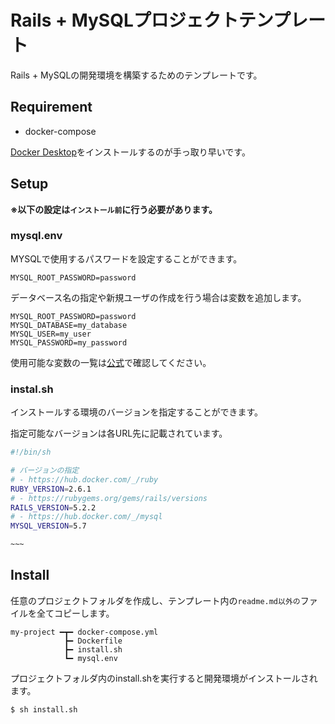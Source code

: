 Rails + MySQLプロジェクトテンプレート
====

Rails + MySQLの開発環境を構築するためのテンプレートです。

## Requirement

- docker-compose

[Docker Desktop](https://hub.docker.com/editions/community/docker-ce-desktop-mac)をインストールするのが手っ取り早いです。

## Setup

**※以下の設定は`インストール前`に行う必要があります。**

### mysql.env

MYSQLで使用するパスワードを設定することができます。

```:mysql.env
MYSQL_ROOT_PASSWORD=password
```

データベース名の指定や新規ユーザの作成を行う場合は変数を追加します。

```:mysql.env
MYSQL_ROOT_PASSWORD=password
MYSQL_DATABASE=my_database
MYSQL_USER=my_user
MYSQL_PASSWORD=my_password
```

使用可能な変数の一覧は[公式](https://hub.docker.com/_/mysql)で確認してください。

### instal.sh

インストールする環境のバージョンを指定することができます。

指定可能なバージョンは各URL先に記載されています。

```shell:install.sh
#!/bin/sh

# バージョンの指定
# - https://hub.docker.com/_/ruby
RUBY_VERSION=2.6.1
# - https://rubygems.org/gems/rails/versions
RAILS_VERSION=5.2.2
# - https://hub.docker.com/_/mysql
MYSQL_VERSION=5.7

~~~
```

## Install

任意のプロジェクトフォルダを作成し、テンプレート内の`readme.md以外の`ファイルを全てコピーします。

```
my-project ━┳━ docker-compose.yml
            ┣━ Dockerfile
            ┣━ install.sh
            ┗━ mysql.env
```

プロジェクトフォルダ内のinstall.shを実行すると開発環境がインストールされます。

```shell
$ sh install.sh
```